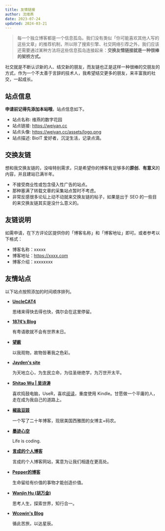 ```yaml
---
title: 友情链接
author: 沈维燕
date: 2023-07-24
updated: 2024-03-21
---
```


> 每一个独立博客都是一个信息孤岛。我们没有类似「你可能喜欢其他人写的这些文章」的推荐机制，所以除了搜索引擎、社交网络引荐之外，我们应该还需要通过某种方法将这些信息孤岛连接起来：**交换友情链接就是一种很棒的架桥方式。**

社交就是不断认识新的人、结交新的朋友，而友链也正是这样一种很棒的交朋友的方式，作为一个不太善于言辞的技术人，我希望结交更多的朋友，来丰富我的社交，一起成长。

## 站点信息

**申请前记得先添加本站哦**，站点信息如下。

- 站点名称: 维燕的数字花园
- 站点链接: <https://weiyan.cc>
- 站点头像: <https://weiyan.cc/assets/logo.png>
- 站点描述: BioIT 爱好者，沉淀生活，记录点滴。

## 交换友链

想和我交换友链的，没啥特别需求，只是希望你的博客有足够多的**原创**、**有意义**的内容，并且建站已满半年。

- 不接受商业性或包含侵入性广告的站点。
- 那种塞满了转载文章的采集站点暂时不考虑。
- 非常反感很多论坛上动不动就来交换友链的帖子，如果是出于 SEO 的一些目的来交换友链其实是没什么意义的。

## 友链说明

如需申请，在下方评论区提供你的「博客名称」和「博客地址」即可。或者参考以下格式：

- 博客名称：xxxxx
- 博客地址：https://xxxx.com
- 博客介绍：xxxxxxxx

## 友情站点

以下站点按照添加的时间顺序排列。

<div class="grid cards" markdown>

- __[UncleCAT4](https://yuanj.top/)__

    思绪来得快去得也快，偶尔会在这里停留。

- __[1874’s Blog](https://blog.1874.cool)__

    有粤语歌就不会有世界末日。

- __[望薮](https://ralvines.top)__

    以我观物，故物皆著我之色彩。

- __[Jayden's site](https://xxu.do/)__

    为天地立心，为生民立命，为往圣继绝学，为万世开太平。

- __[Shitao Wu | 吴诗涛](https://shitao5.org/)__

    喜欢捣鼓电脑，UseR，喜欢[阅读](https://shitao5.org/tags/%E8%AF%BB%E5%90%8E%E6%84%9F/)，重度使用 Kindle。甘愿做一个平庸的人，走在成为我自己的道路上。

- __[椒盐豆豉](https://blog.douchi.space/)__

    一个写了二十年博客，现居美国西雅图的女博主+码农。

- __[墨迹心空](https://www.secondlife.love/)__

    Life is coding.

- __[言成的个人博客](https://meethigher.top/)__

    言成的个人博客网站，寓意为让我们相逢在更高处。

- __[Pepper的博客](https://uioqps.github.io/)__

    生命留给有价值的事物才能创造价值。

- __[Wanjin Hu (胡万金)](https://wanjinhu.github.io/)__

    思考人生，探索世界，知行合一。

- __[Wcowin's Blog](https://wcowin.work/)__

    循此苦旅，以达星辰。

</div>

<script src="https://giscus.app/client.js"
	data-repo="shenweiyan/Digital-Garden"
	data-repo-id="R_kgDOKgxWlg"
	data-mapping="number"
	data-term="5"
	data-reactions-enabled="1"
	data-emit-metadata="0"
	data-input-position="bottom"
	data-theme="light"
	data-lang="zh-CN"
	crossorigin="anonymous"
	async>
</script>
